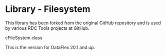 # Library - Filesystem
This library has been forked from the original GitHub repository and is used by various RDC Tools projects at GitHub.

cFileSystem class

This is the version for DataFlex 20.1 and up.
